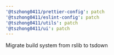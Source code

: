 ```yaml
---
'@tszhong0411/prettier-config': patch
'@tszhong0411/eslint-config': patch
'@tszhong0411/utils': patch
'@tszhong0411/ui': patch
---
```


Migrate build system from rslib to tsdown
